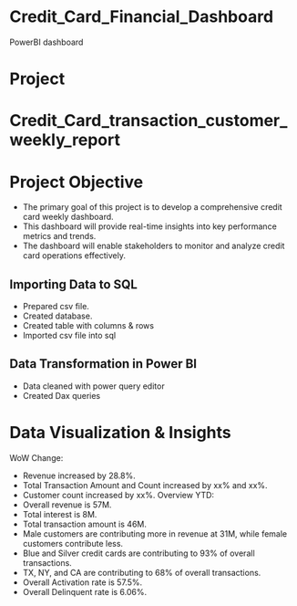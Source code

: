 # Credit_Card_Financial_Dashboard
PowerBI dashboard 

# Project
# Credit_Card_transaction_customer_weekly_report


# Project Objective
 * The primary goal of this project is to develop a comprehensive credit card weekly dashboard.
 * This dashboard will provide real-time insights into key performance metrics and trends.
 * The dashboard will enable stakeholders to monitor and analyze credit card operations effectively.

## Importing Data to SQL

* Prepared csv file.
* Created database.
* Created table  with columns & rows
* Imported  csv file into sql


## Data Transformation in Power BI

 * Data  cleaned with power query editor
 *  Created Dax queries

# Data Visualization & Insights

WoW Change:
 * Revenue increased by 28.8%.
 * Total Transaction Amount and Count increased by xx% and xx%.
 * Customer count increased by xx%.
Overview YTD:
 * Overall revenue is 57M.
 * Total interest is 8M.
 * Total transaction amount is 46M.
 * Male customers are contributing more in revenue at 31M, while female customers contribute less.
 * Blue and Silver credit cards are contributing to 93% of overall transactions.
 * TX, NY, and CA are contributing to 68% of overall transactions.
 * Overall Activation rate is 57.5%.
 * Overall Delinquent rate is 6.06%.

